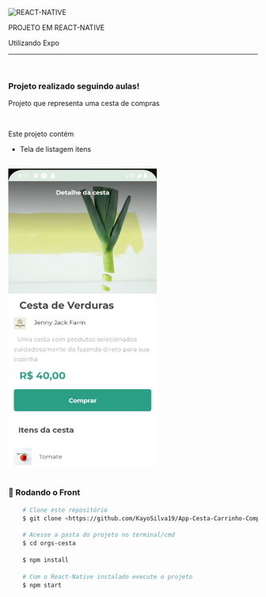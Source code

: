 </br>
<img align="center" alt="REACT-NATIVE" 
        src="https://img.shields.io/badge/React_Native-20232A?style=for-the-badge&logo=react&logoColor=61DAFB">
<p>PROJETO EM REACT-NATIVE</p>
<p>Utilizando Expo</p>
<hr>
</br>
    <h3 aling="center"> Projeto realizado seguindo aulas!</h3>
    <p> Projeto que representa uma cesta de compras </p>
    </br>
    <P> Este projeto contém </p>
    <ul>
        <li> Tela de listagem itens </li>
    </ul>
    
</br>
    <img id="logo" src="./img/img1.png" alt="Tela Do Projeto" width="300" />
</br>
</br>

### 🎲 Rodando o Front 

```bash
    # Clone este repositório  
    $ git clone <https://github.com/KayoSilva19/App-Cesta-Carrinho-Compras>

    # Acesse a pasta do projeto no terminal/cmd
    $ cd orgs-cesta

    $ npm install
    
    # Com o React-Native instalado execute o projeto
    $ npm start
```